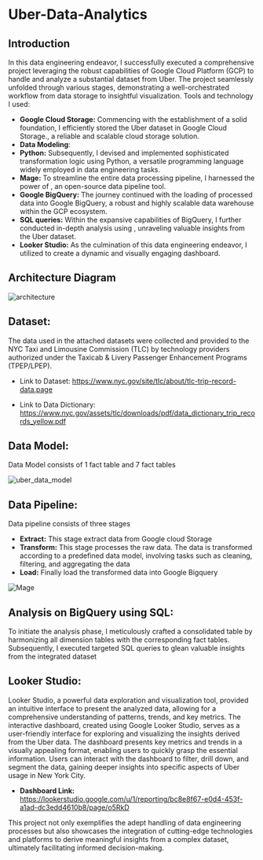 # Uber-Data-Analytics
## Introduction 
In this data engineering endeavor, I successfully executed a comprehensive project leveraging the robust capabilities of Google Cloud Platform (GCP) to handle and analyze a substantial dataset from Uber. The project seamlessly unfolded through various stages, demonstrating a well-orchestrated workflow from data storage to insightful visualization.
Tools and technology I used:

- __Google Cloud Storage:__ Commencing with the establishment of a solid foundation, I efficiently stored the Uber dataset in Google Cloud Storage., a reliable and scalable cloud storage solution.
- __Data Modeling__:
- __Python:__ Subsequently, I devised and implemented sophisticated transformation logic using Python, a versatile programming language widely employed in data engineering tasks.
- __Mage:__ To streamline the entire data processing pipeline, I harnessed the power of , an open-source data pipeline tool.
- __Google BigQuery:__ The journey continued with the loading of processed data into Google BigQuery, a robust and highly scalable data warehouse within the GCP ecosystem.
- __SQL queries:__ Within the expansive capabilities of BigQuery, I further conducted in-depth analysis using , unraveling valuable insights from the Uber dataset.
- __Looker Studio:__ As the culmination of this data engineering endeavor, I utilized  to create a dynamic and visually engaging dashboard.
 ## Architecture Diagram

 ![architecture](https://github.com/Abdur131054/Uber-Data-Analytics-/assets/28232003/28740b21-e405-4d42-aa87-f521a516e86c)
 
## Dataset:
The data used in the attached datasets were collected and provided to the NYC Taxi and Limousine Commission (TLC) by technology providers authorized under the Taxicab & Livery Passenger Enhancement Programs (TPEP/LPEP).

 * Link to Dataset: https://www.nyc.gov/site/tlc/about/tlc-trip-record-data.page

 * Link to Data Dictionary: https://www.nyc.gov/assets/tlc/downloads/pdf/data_dictionary_trip_records_yellow.pdf

## Data Model: 
Data Model  consists of 1 fact table and 7 fact tables

![uber_data_model](https://github.com/Abdur131054/Uber-Data-Analytics-/assets/28232003/5402e957-4599-4eaa-8608-bcd474a03095)

## Data Pipeline:

Data pipeline consists of three stages

- __Extract:__ This stage extract data from Google cloud Storage
- __Transform:__ This stage processes the raw data. The data is transformed according to a predefined data model, involving tasks such as cleaning, filtering, and aggregating the data
- __Load:__ Finally load the transformed data into Google Bigquery

![Mage](https://github.com/Abdur131054/Uber-Data-Analytics-/assets/28232003/0ad9f6da-bf33-417c-a6f8-4447804067fe)

## Analysis on BigQuery using SQL:
To initiate the analysis phase, I meticulously crafted a consolidated table by harmonizing all dimension tables with the corresponding fact tables. Subsequently, I executed targeted SQL queries to glean valuable insights from the integrated dataset
## Looker Studio:
Looker Studio, a powerful data exploration and visualization tool, provided an intuitive interface to present the analyzed data, allowing for a comprehensive understanding of patterns, trends, and key metrics.
The interactive dashboard, created using Google Looker Studio, serves as a user-friendly interface for exploring and visualizing the insights derived from the Uber data. The dashboard presents key metrics and trends in a visually appealing format, enabling users to quickly grasp the essential information. Users can interact with the dashboard to filter, drill down, and segment the data, gaining deeper insights into specific aspects of Uber usage in New York City.

* __Dashboard Link:__ https://lookerstudio.google.com/u/1/reporting/bc8e8f67-e0d4-453f-a1ad-dc3edd4610b8/page/o5RkD

 


This project not only exemplifies the adept handling of data engineering processes but also showcases the integration of cutting-edge technologies and platforms to derive meaningful insights from a complex dataset, ultimately facilitating informed decision-making.

